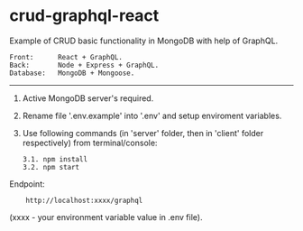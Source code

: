 # crud-graphql-react

Example of CRUD basic functionality in MongoDB with help of GraphQL.

    Front:      React + GraphQL.
    Back:       Node + Express + GraphQL.
    Database:   MongoDB + Mongoose.
___________________________________________________________________

1.  Active MongoDB server's required.

2.  Rename file '.env.example' into '.env' and setup enviroment variables.

3.  Use following commands (in 'server' folder, then in 'client' folder respectively) from terminal/console:
   
        3.1. npm install
        3.2. npm start

Endpoint: 

        http://localhost:xxxx/graphql
        
(xxxx - your environment variable value in .env file).